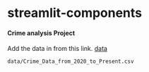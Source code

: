 # streamlit-components
 
#### Crime analysis Project

Add the data in from this link. [data](https://catalog.data.gov/dataset/crime-data-from-2020-to-present)

`data/Crime_Data_from_2020_to_Present.csv`
